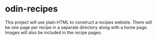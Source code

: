 # odin-recipes

This project will use plain HTML to construct a recipes website.
There will be one page per recipe in a separate directory along
with a home page. Images will also be included in the recipe pages.